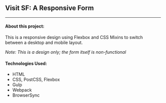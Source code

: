 ## Visit SF: A Responsive Form
---
#### About this project:
This is a responsive design using Flexbox and CSS Mixins to switch between a desktop and mobile layout.


*Note: This is a design only; the form itself is non-functional*

#### Technologies Used:
* HTML
* CSS, PostCSS, Flexbox
* Gulp
* Webpack
* BrowserSync
